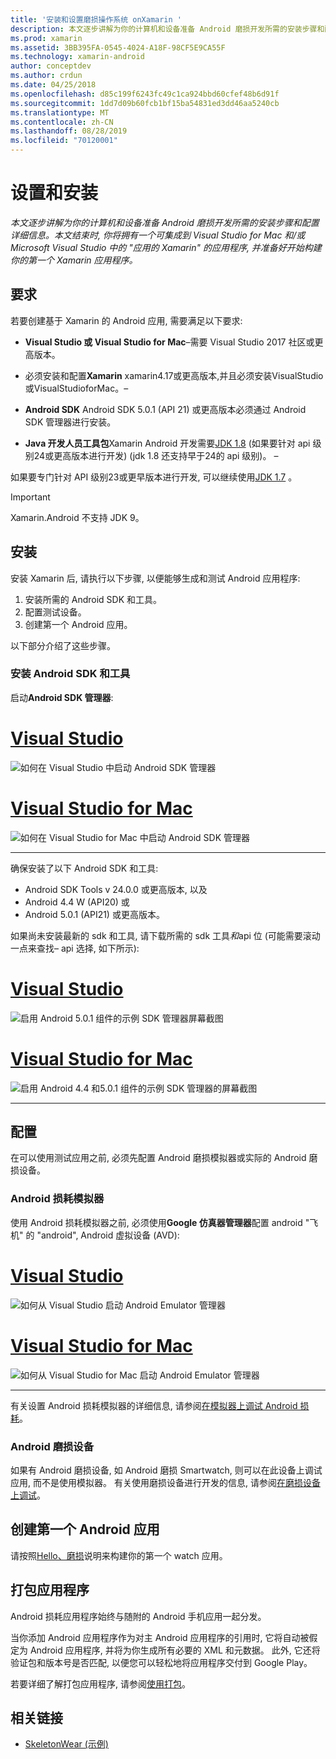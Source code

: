 ```yaml
---
title: '安装和设置磨损操作系统 onXamarin '
description: 本文逐步讲解为你的计算机和设备准备 Android 磨损开发所需的安装步骤和配置详细信息。 本文结束时, 你将拥有一个可集成到 Visual Studio for Mac 和/或 Microsoft Visual Studio 中的 "应用的 Xamarin" 的应用程序, 并准备好开始构建你的第一个 Xamarin 应用程序。
ms.prod: xamarin
ms.assetid: 3BB395FA-0545-4024-A18F-98CF5E9CA55F
ms.technology: xamarin-android
author: conceptdev
ms.author: crdun
ms.date: 04/25/2018
ms.openlocfilehash: d85c199f6243fc49c1ca924bbd60cfef48b6d91f
ms.sourcegitcommit: 1dd7d09b60fcb1bf15ba54831ed3dd46aa5240cb
ms.translationtype: MT
ms.contentlocale: zh-CN
ms.lasthandoff: 08/28/2019
ms.locfileid: "70120001"
---
```

# <a name="setup-and-installation"></a>设置和安装

_本文逐步讲解为你的计算机和设备准备 Android 磨损开发所需的安装步骤和配置详细信息。本文结束时, 你将拥有一个可集成到 Visual Studio for Mac 和/或 Microsoft Visual Studio 中的 "应用的 Xamarin" 的应用程序, 并准备好开始构建你的第一个 Xamarin 应用程序。_

## <a name="requirements"></a>要求

若要创建基于 Xamarin 的 Android 应用, 需要满足以下要求:

- **Visual Studio 或 Visual Studio for Mac**&ndash;需要 Visual Studio 2017 社区或更高版本。

- 必须安装和配置**Xamarin** xamarin4.17或更高版本,并且必须安装VisualStudio或VisualStudioforMac。&ndash;

- **Android SDK** Android SDK 5.0.1 (API 21) 或更高版本必须通过 Android SDK 管理器进行安装。

- **Java 开发人员工具包**Xamarin Android 开发需要[JDK 1.8](https://www.oracle.com/technetwork/java/javase/downloads/jdk8-downloads-2133151.html) (如果要针对 api 级别24或更高版本进行开发) (jdk 1.8 还支持早于24的 api 级别)。 &ndash;

如果要专门针对 API 级别23或更早版本进行开发, 可以继续使用[JDK 1.7](https://www.oracle.com/technetwork/java/javase/downloads/jdk7-downloads-1880260.html) 。

> [!IMPORTANT]
> Xamarin.Android 不支持 JDK 9。

## <a name="installation"></a>安装

安装 Xamarin 后, 请执行以下步骤, 以便能够生成和测试 Android 应用程序: 

1. 安装所需的 Android SDK 和工具。
2. 配置测试设备。
3. 创建第一个 Android 应用。

以下部分介绍了这些步骤。


### <a name="install-android-sdk-and-tools"></a>安装 Android SDK 和工具 

启动**Android SDK 管理器**: 

# <a name="visual-studiotabwindows"></a>[Visual Studio](#tab/windows)

![如何在 Visual Studio 中启动 Android SDK 管理器](installation-images/vs/sdk-menu.png)

# <a name="visual-studio-for-mactabmacos"></a>[Visual Studio for Mac](#tab/macos)

![如何在 Visual Studio for Mac 中启动 Android SDK 管理器](installation-images/xs/sdk-menu.png)

-----


确保安装了以下 Android SDK 和工具:

- Android SDK Tools v 24.0.0 或更高版本, 以及
- Android 4.4 W (API20) 或
- Android 5.0.1 (API21) 或更高版本。

如果尚未安装最新的 sdk 和工具, 请下载所需的 sdk 工具*和*api 位 (可能需要滚动一点来查找&ndash; api 选择, 如下所示): 

# <a name="visual-studiotabwindows"></a>[Visual Studio](#tab/windows)

![启用 Android 5.0.1 组件的示例 SDK 管理器屏幕截图](installation-images/vs/sdk-select.png)

# <a name="visual-studio-for-mactabmacos"></a>[Visual Studio for Mac](#tab/macos)

![启用 Android 4.4 和5.0.1 组件的示例 SDK 管理器的屏幕截图](installation-images/xs/sdk-select.png)

-----


## <a name="configuration"></a>配置

在可以使用测试应用之前, 必须先配置 Android 磨损模拟器或实际的 Android 磨损设备。 


### <a name="android-wear-emulator"></a>Android 损耗模拟器

使用 Android 损耗模拟器之前, 必须使用**Google 仿真器管理器**配置 android "飞机" 的 "android", Android 虚拟设备 (AVD):

# <a name="visual-studiotabwindows"></a>[Visual Studio](#tab/windows)

![如何从 Visual Studio 启动 Android Emulator 管理器](installation-images/vs/emulator-menu.png)

# <a name="visual-studio-for-mactabmacos"></a>[Visual Studio for Mac](#tab/macos)

![如何从 Visual Studio for Mac 启动 Android Emulator 管理器](installation-images/xs/emulator-menu.png)

-----

有关设置 Android 损耗模拟器的详细信息, 请参阅[在模拟器上调试 Android 损耗](~/android/wear/deploy-test/debug-on-emulator.md)。


### <a name="android-wear-device"></a>Android 磨损设备

如果有 Android 磨损设备, 如 Android 磨损 Smartwatch, 则可以在此设备上调试应用, 而不是使用模拟器。 有关使用磨损设备进行开发的信息, 请参阅[在磨损设备上调试](~/android/wear/deploy-test/debug-on-device.md)。


## <a name="create-your-first-android-wear-app"></a>创建第一个 Android 应用

请按照[Hello、磨损](~/android/wear/get-started/hello-wear.md)说明来构建你的第一个 watch 应用。


## <a name="packaging-your-app"></a>打包应用程序

Android 损耗应用程序始终与随附的 Android 手机应用一起分发。 

当你添加 Android 应用程序作为对主 Android 应用程序的引用时, 它将自动被假定为 Android 应用程序, 并将为你生成所有必要的 XML 和元数据。 此外, 它还将验证包和版本号是否匹配, 以便您可以轻松地将应用程序交付到 Google Play。 

若要详细了解打包应用程序, 请参阅[使用打包](~/android/wear/deploy-test/packaging.md)。


## <a name="related-links"></a>相关链接

- [SkeletonWear (示例)](https://docs.microsoft.com/samples/xamarin/monodroid-samples/wear-skeletonwear)
